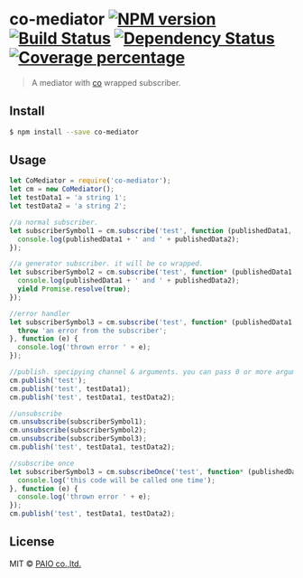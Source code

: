# co-mediator [![NPM version][npm-image]][npm-url] [![Build Status][travis-image]][travis-url] [![Dependency Status][daviddm-image]][daviddm-url] [![Coverage percentage][coveralls-image]][coveralls-url]
> A mediator with [co](https://github.com/tj/co) wrapped subscriber.

## Install

```sh
$ npm install --save co-mediator
```


## Usage

```js
let CoMediator = require('co-mediator');
let cm = new CoMediator();
let testData1 = 'a string 1';
let testData2 = 'a string 2';

//a normal subscriber.
let subscriberSymbol1 = cm.subscribe('test', function (publishedData1, publishedData2) {
  console.log(publishedData1 + ' and ' + publishedData2);
});

//a generator subscriber. it will be co wrapped.
let subscriberSymbol2 = cm.subscribe('test', function* (publishedData1, publishedData2) {
  console.log(publishedData1 + ' and ' + publishedData2);
  yield Promise.resolve(true);
});

//error handler
let subscriberSymbol3 = cm.subscribe('test', function* (publishedData1, publishedData2) {
  throw 'an error from the subscriber';
}, function (e) {
  console.log('thrown error ' + e);
});

//publish. specipying channel & arguments. you can pass 0 or more arguments
cm.publish('test');
cm.publish('test', testData1);
cm.publish('test', testData1, testData2);

//unsubscribe
cm.unsubscribe(subscriberSymbol1);
cm.unsubscribe(subscriberSymbol2);
cm.unsubscribe(subscriberSymbol3);
cm.publish('test', testData1, testData2);

//subscribe once
let subscriberSymbol3 = cm.subscribeOnce('test', function* (publishedData1, publishedData2) {
  console.log('this code will be called one time');
}, function (e) {
  console.log('thrown error ' + e);
});
cm.publish('test', testData1, testData2);
```

## License

MIT © [PAIO co.,ltd.](http://www.paio.co.kr)


[npm-image]: https://badge.fury.io/js/co-mediator.svg
[npm-url]: https://npmjs.org/package/co-mediator
[travis-image]: https://travis-ci.org/PAIO-CO-KR/co-mediator.svg?branch=master
[travis-url]: https://travis-ci.org/PAIO-CO-KR/co-mediator
[daviddm-image]: https://david-dm.org/PAIO-CO-KR/co-mediator.svg?theme=shields.io
[daviddm-url]: https://david-dm.org/PAIO-CO-KR/co-mediator
[coveralls-image]: https://coveralls.io/repos/PAIO-CO-KR/co-mediator/badge.svg
[coveralls-url]: https://coveralls.io/r/PAIO-CO-KR/co-mediator
